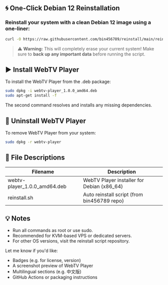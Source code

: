 
## 🌀 One-Click Debian 12 Reinstallation

### Reinstall your system with a clean **Debian 12** image using a one-liner:

```bash
curl -O https://raw.githubusercontent.com/bin456789/reinstall/main/reinstall.sh && bash reinstall.sh debian 12 --password 123456 && reboot
```

> ⚠️ **Warning:** This will completely erase your current system!
> Make sure to **back up any important data** before running the script.


## ▶️ Install WebTV Player

To install the WebTV Player from the .deb package:

```bash
sudo dpkg -i webtv-player_1.0.0_amd64.deb
sudo apt-get install -f
```

The second command resolves and installs any missing dependencies.

## 🧹 Uninstall WebTV Player

To remove WebTV Player from your system:

```bash
sudo dpkg -r webtv-player
```

## 📂 File Descriptions

| Filename                      | Description                                  |
|-------------------------------|----------------------------------------------|
| webtv-player_1.0.0_amd64.deb  | WebTV Player installer for Debian (x86_64)   |
| reinstall.sh                  | Auto reinstall script (from bin456789 repo)  |

## 💡 Notes

- Run all commands as root or use sudo.
- Recommended for KVM-based VPS or dedicated servers.
- For other OS versions, visit the reinstall script repository.

Let me know if you'd like:
- Badges (e.g. for license, version)
- A screenshot preview of WebTV Player
- Multilingual sections (e.g. 中文版)
- GitHub Actions or packaging instructions
```
